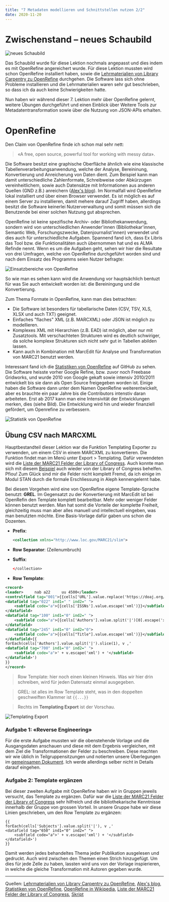 ```yaml
---
title: "7 Metadaten modellieren und Schnittstellen nutzen 2/2"
date: 2020-11-20
---
```

# Zwischenstand – neues Schaubild
![neues Schaubild](https://sakura-72.github.io/my-bain-blog/images/schaubild_openrefine.png)

Das Schaubild wurde für diese Lektion nochmals angepasst und dies indem es mit OpenRefine angereichert wurde. Für diese Lektion mussten wird schon OpenRefine installiert haben, sowie die [Lehrmaterialien von Library Carpentry zu OpenRefine](https://librarycarpentry.org/lc-open-refine/) durchgehen. Die Software lass sich ohne Probleme installieren und die Lehrmaterialien waren sehr gut beschrieben, so dass ich da auch keine Schwierigkeiten hatte.

Nun haben wir während dieser 7. Lektion mehr über OpenRefine gelernt, weitere Übungen durchgeführt und einen Einblick über Weitere Tools zur Metadatentransformation
sowie über die Nutzung von JSON-APIs erhalten.

# OpenRefine
Den Claim von OpenRefine finde ich schon mal sehr nett:
> «A free, open source, powerful tool for working with messy data».

Die Software besitzt eine graphische Oberfläche ähnlich wie eine klassische Tabellenverarbeitungsanwendung, welche der Analyse, Bereininung, Konvertierung und Anreicherung von Daten dient. Zum Beispiel kann man damit unterschiedliche Zahlenformate, Schreibweise oder Abkürzugen vereinheitlichem, sowie auch Datensätze mit Informationen aus anderen Quellen (GND z.B.) anreichern ([Alex's blog](https://alexmuster.github.io/lerntageblog/2020/11/20/tag7.html)). Im Normalfall wird OpenRefine lokal installiert und über einen Browser verwendet. Es ist möglich es auf einem Server zu installieren, damit mehere darauf Zugriff haben, allerdings besitzt die Software keinerlei Nutzerverwaltung und somit müssen sich die Benutzende bei einer solchen Nutzung gut absprechen.

OpenRefine ist keine spezifische Archiv- oder Bibliothekanwendung, sondern wird von unterschiedlichen Anwender'innen (Bibliothekar'innen, Semantic Web, Forschungszwecke, Datenjournalist'innen) verwendet und dies auch für unterschiedliche Aufgaben. Spannend fand ich, dass Ex Libris das Tool bzw. die Funktionalitäten auch übernommen hat und es ALMA Refinde nennt. Wenn es um die Aufgaben geht, sehen wir hier die Resultate von drei Umfragen, welche von OpenRefine durchgeführt worden sind und nach dem Einsatz des Programms seien Nutzer befragte:

![Einsatzbereiche von OpenRefine](https://sakura-72.github.io/my-bain-blog/images/tasks_openrefine.png)

So wie man es sehen kann wird die Anwendung vor hauptsächlich bentuzt für was Sie auch entwickelt worden ist: die Bereiningung und die Konvertierung.

Zum Thema Formate in OpenRefine, kann man dies betrachten:
* Die Software ist besonders für tabellarische Daten (CSV, TSV, XLS, XLSX und auch TXT) geeignet.
* Einfaches "flaches" XML (z.B. MARCXML) oder JSON ist möglich zu modellieren.
* Komplexes XML mit Hierarchien (z.B. EAD) ist möglich, aber nur mit Zusatztools. Mit verschachteten Strukturen wird es deutlich schwiriger, da solche komplexe Strukturen sich nicht sehr gut in Tabellen abilden lassen.
* Kann auch in Kombination mit MarcEdit für Analyse und Transformation von MARC21 benutzt werden.

Interessant fand ich die [Statistiken von OpenRefine](https://github.com/OpenRefine/OpenRefine/graphs/contributors) auf GitHub zu sehen. Die Software heisste vorher Google Refine, bzw. zuvor noch Freebase Gridworks, und wurde 2010 von Google gekaft sowie intensiv 2010/2011 entwickelt bis sie dann als Open Source freigegeben worden ist. Einige haben die Software dann unter dem Namen OpenRefine weiterentwickelt, aber es brauchte ein paar Jahre bis die Contributors intenstiv daran arbeiteten. Erst ab 2017 kann man eine Intensivität der Entwicklungen merken, dies (siehe Bild). Die Entwicklung wird hin und wieder finanziell gefördert, um Openrefine zu verbessern.

![Statistik von OpenRefine](https://sakura-72.github.io/my-bain-blog/images/statistik_openrefine.png)

## Übung CSV nach MARCXML
Hauptbestandteil dieser Lektion war die Funktion Templating Exporter zu verwenden, um einem CSV in einem MARCXML zu konvertieren. Die Funktion findet man im Menü unter Export > Templating. Dafür verwendeten wird die [Liste der MARC21 Felder der Library of Congress](https://www.loc.gov/marc/bibliographic/). 
Auch konnte man sich mit diesem [Beispiel](https://www.loc.gov/standards/marcxml/xml/collection.xml) auch wieder von der Library of Congress behelfen. Pfiou! Zum Glück sind mir die Felder nicht komplett Fremd, da ich einige im Modul STAN durch die formale Erschliessung in Aleph kennengelernt habe.

Bei diesem Vorgehen wird eine von OpenRefine eigene Template-Sprache benutzt: **GREL**. Im Gegensatzt zu der Konvertierung mit MarcEdit ist bei OpenRefin den Template komplett bearbeitbar. Mehr oder weniger Felder können benutzt werden. Man hat somit die Vorteile der komplette Freiheit, gleichzeitig muss man aber alles manuell und intellectuell eingeben, was man benutzten möchte. Eine Basis-Vorlage dafür gaben uns schon die Dozenten. 

* **Prefix**:
    ```xml
    <collection xmlns="http://www.loc.gov/MARC21/slim">
    ```
* **Row Separator**: (Zeilenumbruch)
* **Suffix**:
    ```xml
    </collection>
    ```
    
* **Row Template**:

```xml
<record>
<leader>     nab a22     uu 4500</leader>
<controlfield tag="001">{{cells['URL'].value.replace('https://doaj.org/article/','').escape('xml')}}</controlfield>
<datafield tag="022" ind1=" " ind2=" ">
    <subfield code="a">{{cells['ISSNs'].value.escape('xml')}}</subfield>
</datafield>
<datafield tag="100" ind1="0" ind2=" ">
    <subfield code="a">{{cells['Authors'].value.split('|')[0].escape('xml')}}</subfield>
</datafield>
<datafield tag="245" ind1="0" ind2="0">
    <subfield code="a">{{cells["Title"].value.escape('xml')}}</subfield>
</datafield>{{
forEach(cells['Authors'].value.split('|').slice(1), v ,'
<datafield tag="700" ind1="0" ind2=" ">
    <subfield code="a">' + v.escape('xml') + '</subfield>
</datafield>')
}}
</record>
```

> Row Template: hier noch einen kleinen Hinweis. Was wir hier drin schreiben, wird für jeden Datensatz einmal ausgegeben.

> GREL: ist alles im Row Template steht, was in den doppelten geschweiften Klammer ist `{{...}}`

> Rechts im **Templating Export** ist der Vorschau.

![Templating Export](https://sakura-72.github.io/my-bain-blog/images/templating_openrefine.png)

### Aufgabe 1: «Reverse Engineering»
Für die erste Aufgabe mussten wir die obenstehende Vorlage und die Ausgangsdaten anschauen und diese mit dem Ergebnis vergleichen, mit dem Ziel die Transformationen der Felder zu beschreiben. Diese machten wir wie üblich in Teilgruppensitzungen und notierten unsere Überlegungen im [gemeinsamen Dokument](https://pad.gwdg.de/qeGjv6aPShOSg4BMJgOjkg?both#Aufgabe-1-%E2%80%9CReverse-Engineering%E2%80%9D). Ich werde allerdings selber nicht in Details darauf eingehen.

### Aufgabe 2: Template ergänzen
Bei dieser zweiten Aufgabe mit OpenRefine haben wir in Gruppen jeweils versucht, das Template zu ergänzen. Dafür war die [Liste der MARC21 Felder der Library of Congress](https://www.loc.gov/marc/bibliographic/) sehr hilfreich und die bibliothekarische Kenntnisse innerhalb der Gruppe von grossen Vorteil. In unsere Gruppe habe wir diese Linien geschrieben, um den Row Template zu ergänzen:

```
{{
forEach(cells['Subjects'].value.split('|'), v ,'
<datafield tag="650" ind1="0" ind2=" ">
    <subfield code="a">' + v.escape('xml') + '</subfield>
</datafield>')
}}
```

Damit werden jedes behandeltes Thema jeder Publikation ausgelesen und gedruckt. Auch wird zwischen den Themen einen Strich hinzugefügt. Um dies für jede Zelle zu haben, lassten wird uns von der Vorlage inspierieren, in welche die gleiche Transformation mit Autoren gegeben wurde.

***
Quellen: [Lehrmaterialien von Library Carpentry zu OpenRefine](https://librarycarpentry.org/lc-open-refine/), [Alex's blog](https://alexmuster.github.io/lerntageblog/2020/11/20/tag7.html), [Statistiken von OpenRefine](https://github.com/OpenRefine/OpenRefine/graphs/contributors), [OpenRefine in Wikipedia](https://en.wikipedia.org/wiki/OpenRefine), [Liste der MARC21 Felder der Library of Congress](https://www.loc.gov/marc/bibliographic/), [Skript](https://bain.felixlohmeier.de/#/05_metadaten-modellieren-und-schnittstellen-nutzen)
